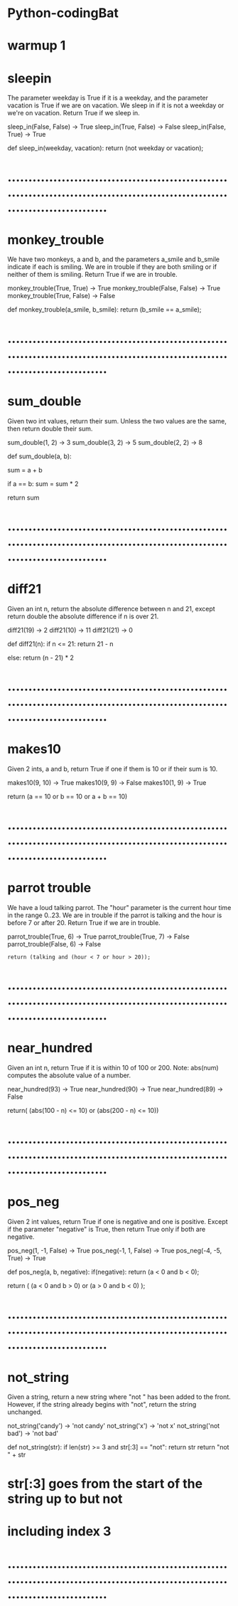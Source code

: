 # Python-codingBat
# warmup 1

# sleepin
The parameter weekday is True if it is a weekday, and the parameter vacation is True if we are on vacation. We sleep in if it is not a weekday or we're on vacation. Return True if we sleep in.


sleep_in(False, False) → True
sleep_in(True, False) → False
sleep_in(False, True) → True

def sleep_in(weekday, vacation):
  return (not weekday or vacation);
# ..................................................................................................................................

# monkey_trouble


We have two monkeys, a and b, and the parameters a_smile and b_smile indicate if each is smiling. We are in trouble if they are both smiling or if neither of them is smiling. Return True if we are in trouble.


monkey_trouble(True, True) → True
monkey_trouble(False, False) → True
monkey_trouble(True, False) → False

def monkey_trouble(a_smile, b_smile):
  return (b_smile == a_smile);
  
# ..................................................................................................................................

# sum_double

Given two int values, return their sum. Unless the two values are the same, then return double their sum.


sum_double(1, 2) → 3
sum_double(3, 2) → 5
sum_double(2, 2) → 8

def sum_double(a, b):
  
  sum = a + b
  
  if a == b:
    sum = sum * 2
    
  return sum
  
 # ..................................................................................................................................

# diff21

Given an int n, return the absolute difference between n and 21, except return double the absolute difference if n is over 21.


diff21(19) → 2
diff21(10) → 11
diff21(21) → 0

def diff21(n):
  if n <= 21:
    return 21 - n
  
  else:
    return (n - 21) * 2
 # ..................................................................................................................................
 
 # makes10
 
 Given 2 ints, a and b, return True if one if them is 10 or if their sum is 10.


makes10(9, 10) → True
makes10(9, 9) → False
makes10(1, 9) → True

  return (a == 10 or b == 10 or a + b == 10)

 # ..................................................................................................................................

# parrot trouble


We have a loud talking parrot. The "hour" parameter is the current hour time in the range 0..23. We are in trouble if the parrot is talking and the hour is before 7 or after 20. Return True if we are in trouble.


parrot_trouble(True, 6) → True
parrot_trouble(True, 7) → False
parrot_trouble(False, 6) → False

    return (talking and (hour < 7 or hour > 20));
 # ..................................................................................................................................

# near_hundred


Given an int n, return True if it is within 10 of 100 or 200. Note: abs(num) computes the absolute value of a number.


near_hundred(93) → True
near_hundred(90) → True
near_hundred(89) → False

 return( (abs(100 - n) <= 10) or (abs(200 - n) <= 10))
 # ..................................................................................................................................
 
 # pos_neg
 Given 2 int values, return True if one is negative and one is positive. Except if the parameter "negative" is True, then return True only if both are negative.
 
 pos_neg(1, -1, False) → True
pos_neg(-1, 1, False) → True
pos_neg(-4, -5, True) → True

def pos_neg(a, b, negative):
  if(negative):
    return (a < 0 and b < 0);
  
  return ( (a < 0 and b > 0) or (a > 0 and b < 0) );
  # ..................................................................................................................................

# not_string


Given a string, return a new string where "not " has been added to the front. However, if the string already begins with "not", return the string unchanged.


not_string('candy') → 'not candy'
not_string('x') → 'not x'
not_string('not bad') → 'not bad'

def not_string(str):
  if len(str) >= 3 and str[:3] == "not":
    return str
  return "not " + str
  # str[:3] goes from the start of the string up to but not
  # including index 3

   # ..................................................................................................................................

 
 
 
 
 
 
 
 
 
 
 
 
 
 
 
 
 
 
 
 
 
 
 
 
 
